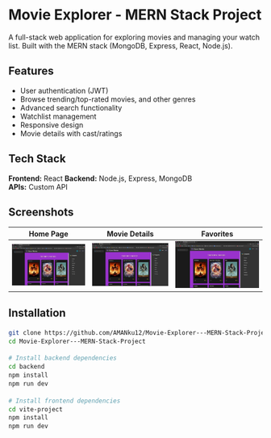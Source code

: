   # Movie Explorer - MERN Stack Project

A full-stack web application for exploring movies and managing your watch list. Built with the MERN stack (MongoDB, Express, React, Node.js).

## Features
- User authentication (JWT)
- Browse trending/top-rated movies, and other genres
- Advanced search functionality
- Watchlist management
- Responsive design
- Movie details with cast/ratings

## Tech Stack
**Frontend:** React 
**Backend:** Node.js, Express, MongoDB  
**APIs:** Custom API

## Screenshots
| Home Page | Movie Details | Favorites |
|-----------|---------------|-----------|
| ![Home](https://github.com/AMANku12/Movie-Explorer---MERN-Stack-Project/blob/main/Screenshot%20(56).png?raw=true) | ![Details](https://github.com/AMANku12/Movie-Explorer---MERN-Stack-Project/blob/main/Screenshot%20(56).png?raw=true) | ![Favorites](https://github.com/AMANku12/Movie-Explorer---MERN-Stack-Project/blob/main/Screenshot%20(56).png?raw=true) |

## Installation
```bash
git clone https://github.com/AMANku12/Movie-Explorer---MERN-Stack-Project.git
cd Movie-Explorer---MERN-Stack-Project

# Install backend dependencies
cd backend
npm install
npm run dev

# Install frontend dependencies
cd vite-project
npm install
npm run dev
```

